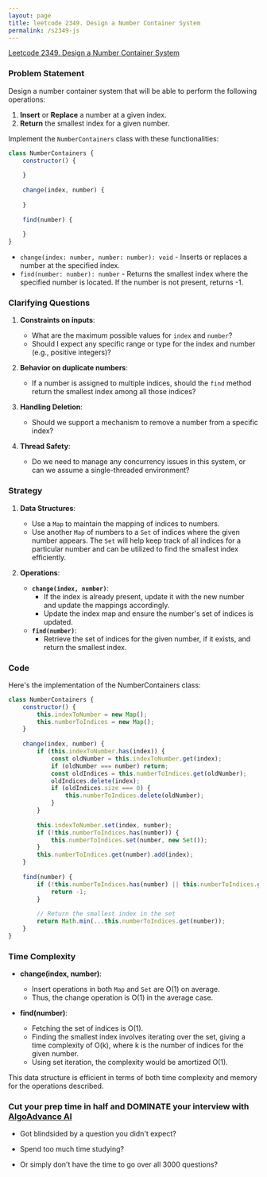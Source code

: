 ```yaml
---
layout: page
title: leetcode 2349. Design a Number Container System
permalink: /s2349-js
---
```

[Leetcode 2349. Design a Number Container System](https://algoadvance.github.io/algoadvance/l2349)
### Problem Statement

Design a number container system that will be able to perform the following operations:

1. **Insert** or **Replace** a number at a given index.
2. **Return** the smallest index for a given number.

Implement the `NumberContainers` class with these functionalities:

```javascript
class NumberContainers {
    constructor() {
        
    }
    
    change(index, number) {
        
    }
    
    find(number) {
        
    }
}
```

- `change(index: number, number: number): void` - Inserts or replaces a number at the specified index.
- `find(number: number): number` - Returns the smallest index where the specified number is located. If the number is not present, returns -1.

### Clarifying Questions

1. **Constraints on inputs**:
   - What are the maximum possible values for `index` and `number`?
   - Should I expect any specific range or type for the index and number (e.g., positive integers)?

2. **Behavior on duplicate numbers**:
   - If a number is assigned to multiple indices, should the `find` method return the smallest index among all those indices?

3. **Handling Deletion**:
   - Should we support a mechanism to remove a number from a specific index?

4. **Thread Safety**:
   - Do we need to manage any concurrency issues in this system, or can we assume a single-threaded environment?

### Strategy

1. **Data Structures**:
   - Use a `Map` to maintain the mapping of indices to numbers.
   - Use another `Map` of numbers to a `Set` of indices where the given number appears. The `Set` will help keep track of all indices for a particular number and can be utilized to find the smallest index efficiently.

2. **Operations**:
   - **`change(index, number)`**:
     - If the index is already present, update it with the new number and update the mappings accordingly.
     - Update the index map and ensure the number's set of indices is updated.
   - **`find(number)`**:
     - Retrieve the set of indices for the given number, if it exists, and return the smallest index.

### Code

Here's the implementation of the NumberContainers class:

```javascript
class NumberContainers {
    constructor() {
        this.indexToNumber = new Map();
        this.numberToIndices = new Map();
    }
    
    change(index, number) {
        if (this.indexToNumber.has(index)) {
            const oldNumber = this.indexToNumber.get(index);
            if (oldNumber === number) return;
            const oldIndices = this.numberToIndices.get(oldNumber);
            oldIndices.delete(index);
            if (oldIndices.size === 0) {
                this.numberToIndices.delete(oldNumber);
            }
        }
        
        this.indexToNumber.set(index, number);
        if (!this.numberToIndices.has(number)) {
            this.numberToIndices.set(number, new Set());
        }
        this.numberToIndices.get(number).add(index);
    }
    
    find(number) {
        if (!this.numberToIndices.has(number) || this.numberToIndices.get(number).size === 0) {
            return -1;
        }
        
        // Return the smallest index in the set
        return Math.min(...this.numberToIndices.get(number));
    }
}
```

### Time Complexity

- **change(index, number)**: 
  - Insert operations in both `Map` and `Set` are O(1) on average.
  - Thus, the change operation is O(1) in the average case.
  
- **find(number)**:
  - Fetching the set of indices is O(1).
  - Finding the smallest index involves iterating over the set, giving a time complexity of O(k), where k is the number of indices for the given number.
  - Using set iteration, the complexity would be amortized O(1).

This data structure is efficient in terms of both time complexity and memory for the operations described.


### Cut your prep time in half and DOMINATE your interview with [AlgoAdvance AI](https://algoAdvance.com)

- Got blindsided by a question you didn't expect?

- Spend too much time studying?

- Or simply don't have the time to go over all 3000 questions?


